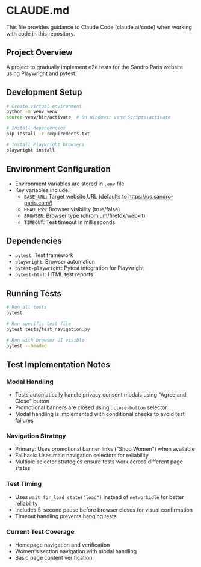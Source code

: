 # CLAUDE.md

This file provides guidance to Claude Code (claude.ai/code) when working with code in this repository.

## Project Overview

A project to gradually implement e2e tests for the Sandro Paris website using Playwright and pytest.

## Development Setup

```bash
# Create virtual environment
python -m venv venv
source venv/bin/activate  # On Windows: venv\Scripts\activate

# Install dependencies
pip install -r requirements.txt

# Install Playwright browsers
playwright install
```

## Environment Configuration

- Environment variables are stored in `.env` file
- Key variables include:
  - `BASE_URL`: Target website URL (defaults to https://us.sandro-paris.com/)
  - `HEADLESS`: Browser visibility (true/false)
  - `BROWSER`: Browser type (chromium/firefox/webkit)
  - `TIMEOUT`: Test timeout in milliseconds

## Dependencies

- `pytest`: Test framework
- `playwright`: Browser automation
- `pytest-playwright`: Pytest integration for Playwright
- `pytest-html`: HTML test reports

## Running Tests

```bash
# Run all tests
pytest

# Run specific test file
pytest tests/test_navigation.py

# Run with browser UI visible
pytest --headed
```

## Test Implementation Notes

### Modal Handling
- Tests automatically handle privacy consent modals using "Agree and Close" button
- Promotional banners are closed using `.close-button` selector
- Modal handling is implemented with conditional checks to avoid test failures

### Navigation Strategy
- Primary: Uses promotional banner links ("Shop Women") when available
- Fallback: Uses main navigation selectors for reliability
- Multiple selector strategies ensure tests work across different page states

### Test Timing
- Uses `wait_for_load_state("load")` instead of `networkidle` for better reliability
- Includes 5-second pause before browser closes for visual confirmation
- Timeout handling prevents hanging tests

### Current Test Coverage
- Homepage navigation and verification
- Women's section navigation with modal handling
- Basic page content verification
